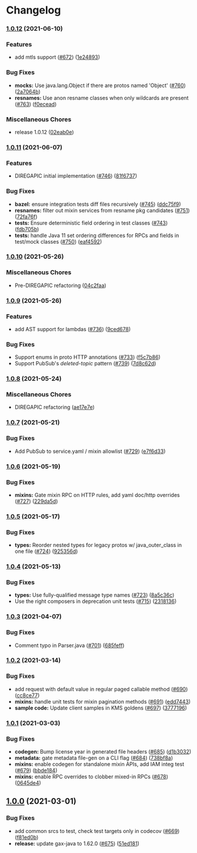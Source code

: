 # Changelog

### [1.0.12](https://www.github.com/googleapis/gapic-generator-java/compare/v1.0.11...v1.0.12) (2021-06-10)


### Features

* add mtls support ([#672](https://www.github.com/googleapis/gapic-generator-java/issues/672)) ([1e24893](https://www.github.com/googleapis/gapic-generator-java/commit/1e24893a65daf8ef067e331364c591ac973b5e02))


### Bug Fixes

* **mocks:** Use java.lang.Object if there are protos named 'Object' ([#760](https://www.github.com/googleapis/gapic-generator-java/issues/760)) ([2a7064b](https://www.github.com/googleapis/gapic-generator-java/commit/2a7064b88fe26586bd8aed43b7a7d28c7e974ec0))
* **resnames:** Use anon resname classes when only wildcards are present ([#763](https://www.github.com/googleapis/gapic-generator-java/issues/763)) ([f0ecead](https://www.github.com/googleapis/gapic-generator-java/commit/f0ecead9f1cc645cdbb7f61cdfc820c7df95355d))


### Miscellaneous Chores

* release 1.0.12 ([02eab0e](https://www.github.com/googleapis/gapic-generator-java/commit/02eab0ec61260048a2684119cfd4fa2172f3a637))

### [1.0.11](https://www.github.com/googleapis/gapic-generator-java/compare/v1.0.10...v1.0.11) (2021-06-07)


### Features

* DIREGAPIC initial implementation ([#746](https://www.github.com/googleapis/gapic-generator-java/issues/746)) ([81f6737](https://www.github.com/googleapis/gapic-generator-java/commit/81f6737359ac6ce5ee2b42ab4f755fbb05a3cf28))


### Bug Fixes

* **bazel:** ensure integration tests diff files recursively ([#745](https://www.github.com/googleapis/gapic-generator-java/issues/745)) ([ddc75f9](https://www.github.com/googleapis/gapic-generator-java/commit/ddc75f9f3b84d0ea50638a79a63d40cf551211e2))
* **resnames:** filter out mixin services from resname pkg candidates ([#751](https://www.github.com/googleapis/gapic-generator-java/issues/751)) ([72fa76f](https://www.github.com/googleapis/gapic-generator-java/commit/72fa76f27379a74a143b1735f60ae3e00da4c1a6))
* **tests:** Ensure deterministic field ordering in test classes ([#743](https://www.github.com/googleapis/gapic-generator-java/issues/743)) ([fdb705b](https://www.github.com/googleapis/gapic-generator-java/commit/fdb705b0a39443fb0b7679d879f27e0aa1c36b67))
* **tests:** handle Java 11 set ordering differences for RPCs and fields in test/mock classes ([#750](https://www.github.com/googleapis/gapic-generator-java/issues/750)) ([eaf4592](https://www.github.com/googleapis/gapic-generator-java/commit/eaf4592e139fbc42810e7f60dc9967320195bf85))


### [1.0.10](https://www.github.com/googleapis/gapic-generator-java/compare/v1.0.9...v1.0.10) (2021-05-26)


### Miscellaneous Chores

* Pre-DIREGAPIC refactoring ([04c2faa](https://github.com/googleapis/gapic-generator-java/commit/04c2faa191a9b5a10b92392fe8482279c4404803))

### [1.0.9](https://www.github.com/googleapis/gapic-generator-java/compare/v1.0.8...v1.0.9) (2021-05-26)


### Features

* add AST support for lambdas ([#736](https://www.github.com/googleapis/gapic-generator-java/issues/736)) ([9ced678](https://www.github.com/googleapis/gapic-generator-java/commit/9ced6780c7a6b9934dd548002602618566a539d6))


### Bug Fixes

* Support enums in proto HTTP annotations ([#733](https://www.github.com/googleapis/gapic-generator-java/issues/733)) ([f5c7b86](https://www.github.com/googleapis/gapic-generator-java/commit/f5c7b86b43ad71ffe47d8ba039155db601638e1f))
* Support PubSub's _deleted-topic_ pattern ([#739](https://www.github.com/googleapis/gapic-generator-java/issues/739)) ([7d8c62d](https://www.github.com/googleapis/gapic-generator-java/commit/7d8c62d8e8922a3589e631299ecb0287bc41ba2d))


### [1.0.8](https://www.github.com/googleapis/gapic-generator-java/compare/v1.0.7...v1.0.8) (2021-05-24)


### Miscellaneous Chores

* DIREGAPIC refactoring ([ae17e7e](https://github.com/googleapis/gapic-generator-java/commit/ae17e7e9a272b422176962d896e387496b1806e8))

### [1.0.7](https://www.github.com/googleapis/gapic-generator-java/compare/v1.0.6...v1.0.7) (2021-05-21)


### Bug Fixes

* Add PubSub to service.yaml / mixin allowlist ([#729](https://www.github.com/googleapis/gapic-generator-java/issues/729)) ([e7f6d33](https://www.github.com/googleapis/gapic-generator-java/commit/e7f6d33051e335504b05c402d3b98c387a9f0daf))


### [1.0.6](https://www.github.com/googleapis/gapic-generator-java/compare/v1.0.5...v1.0.6) (2021-05-19)


### Bug Fixes

* **mixins:** Gate mixin RPC on HTTP rules, add yaml doc/http overrides ([#727](https://www.github.com/googleapis/gapic-generator-java/issues/727)) ([229da5d](https://www.github.com/googleapis/gapic-generator-java/commit/229da5d94cf7db060abf3ea006a20d1ade804597))

### [1.0.5](https://www.github.com/googleapis/gapic-generator-java/compare/v1.0.4...v1.0.5) (2021-05-17)


### Bug Fixes

* **types:** Reorder nested types for legacy protos w/ java_outer_class in one file ([#724](https://www.github.com/googleapis/gapic-generator-java/issues/724)) ([925356d](https://www.github.com/googleapis/gapic-generator-java/commit/925356d659aed4b8550ce526f1772a706661c246))

### [1.0.4](https://www.github.com/googleapis/gapic-generator-java/compare/v1.0.3...v1.0.4) (2021-05-13)


### Bug Fixes

* **types:** Use fully-qualified message type names ([#723](https://www.github.com/googleapis/gapic-generator-java/issues/723)) ([8a5c36c](https://www.github.com/googleapis/gapic-generator-java/commit/8a5c36ccce7540940ec7a4bf8751971c3741d89d))
* Use the right composers in deprecation unit tests ([#715](https://www.github.com/googleapis/gapic-generator-java/issues/715)) ([2318136](https://www.github.com/googleapis/gapic-generator-java/commit/2318136e49060c3212abfd6337e2c3ceb2c2fc69))

### [1.0.3](https://www.github.com/googleapis/gapic-generator-java/compare/v1.0.2...v1.0.3) (2021-04-07)


### Bug Fixes

* Comment typo in Parser.java ([#701](https://www.github.com/googleapis/gapic-generator-java/issues/701)) ([685feff](https://www.github.com/googleapis/gapic-generator-java/commit/685feff32bf16484895ed86121282360b3e2dab3))

### [1.0.2](https://www.github.com/googleapis/gapic-generator-java/compare/v1.0.1...v1.0.2) (2021-03-14)


### Bug Fixes

* add request with default value in regular paged callable method ([#690](https://www.github.com/googleapis/gapic-generator-java/issues/690)) ([cc8ce77](https://www.github.com/googleapis/gapic-generator-java/commit/cc8ce778f07577eb3ed4cc9d07ac25511b0f1acd))
* **mixins:** handle unit tests for mixin pagination methods ([#691](https://www.github.com/googleapis/gapic-generator-java/issues/691)) ([edd7443](https://www.github.com/googleapis/gapic-generator-java/commit/edd7443d16e5c9389de16e6235fe884f9b996cf6))
* **sample code:** Update client samples in  KMS goldens ([#697](https://www.github.com/googleapis/gapic-generator-java/issues/697)) ([3777196](https://www.github.com/googleapis/gapic-generator-java/commit/3777196f0225a8b28203f1c225a67ea56b8728d3))

### [1.0.1](https://www.github.com/googleapis/gapic-generator-java/compare/v1.0.0...v1.0.1) (2021-03-03)


### Bug Fixes

* **codegen:** Bump license year in generated file headers ([#685](https://www.github.com/googleapis/gapic-generator-java/issues/685)) ([d1b3032](https://www.github.com/googleapis/gapic-generator-java/commit/d1b3032d54bc75e2f4e1b954f7215cff1069110e))
* **metadata:** gate metadata file-gen on a CLI flag ([#684](https://www.github.com/googleapis/gapic-generator-java/issues/684)) ([738bf8a](https://www.github.com/googleapis/gapic-generator-java/commit/738bf8a95125cbdd33cb0f762afb415844bf9426))
* **mixins:** enable codegen for standalone mixin APIs, add IAM integ test ([#679](https://www.github.com/googleapis/gapic-generator-java/issues/679)) ([bbde184](https://www.github.com/googleapis/gapic-generator-java/commit/bbde184b4d5a6085a6f18fd8120bd79207f67c5d))
* **mixins:** enable RPC overrides to clobber mixed-in RPCs ([#678](https://www.github.com/googleapis/gapic-generator-java/issues/678)) ([0645de4](https://www.github.com/googleapis/gapic-generator-java/commit/0645de476d131be20839f74ba83b53483d0d0b6d))

## [1.0.0](https://www.github.com/googleapis/gapic-generator-java/compare/v0.0.21...v1.0.0) (2021-03-01)


### Bug Fixes

* add common srcs to test, check test targets only in codecov ([#669](https://www.github.com/googleapis/gapic-generator-java/issues/669)) ([f81ed0b](https://www.github.com/googleapis/gapic-generator-java/commit/f81ed0bdede477c51cd6755b5050933319a442c9))
* **release:** update gax-java to 1.62.0 ([#675](https://www.github.com/googleapis/gapic-generator-java/issues/675)) ([51ed181](https://www.github.com/googleapis/gapic-generator-java/commit/51ed181f9fa2747604054214db79e1f2398b1dac))
